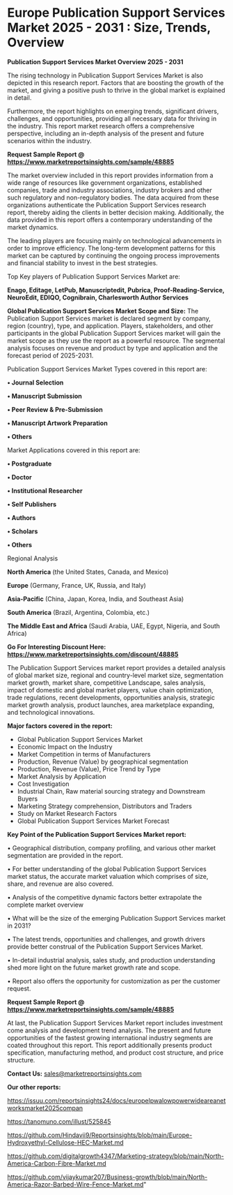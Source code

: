 # Europe Publication Support Services Market 2025 - 2031 : Size, Trends, Overview

<Strong> Publication Support Services Market Overview 2025 - 2031</strong>

The rising technology in Publication Support Services Market is also depicted in this research report. Factors that are boosting the growth of the market, and giving a positive push to thrive in the global market is explained in detail.

Furthermore, the report highlights on emerging trends, significant drivers, challenges, and opportunities, providing all necessary data for thriving in the industry. This report market research offers a comprehensive perspective, including an in-depth analysis of the present and future scenarios within the industry.

<strong>Request Sample Report @ <a href=https://www.marketreportsinsights.com/sample/48885>https://www.marketreportsinsights.com/sample/48885</a></strong>

The market overview included in this report provides information from a wide range of resources like government organizations, established companies, trade and industry associations, industry brokers and other such regulatory and non-regulatory bodies. The data acquired from these organizations authenticate the Publication Support Services research report, thereby aiding the clients in better decision making. Additionally, the data provided in this report offers a contemporary understanding of the market dynamics.

The leading players are focusing mainly on technological advancements in order to improve efficiency. The long-term development patterns for this market can be captured by continuing the ongoing process improvements and financial stability to invest in the best strategies.

Top Key players of Publication Support Services Market are:

<strong>Enago, Editage, LetPub, Manuscriptedit, Pubrica, Proof-Reading-Service, NeuroEdit, EDIQO, Cognibrain, Charlesworth Author Services</strong>

<strong><b>Global Publication Support Services Market Scope and Size:</b></strong>
The Publication Support Services market is declared segment by company, region (country), type, and application. Players, stakeholders, and other participants in the global Publication Support Services market will gain the market scope as they use the report as a powerful resource. The segmental analysis focuses on revenue and product by type and application and the forecast period of 2025-2031.

Publication Support Services Market Types covered in this report are:

<strong>•  Journal Selection

•  Manuscript Submission

•  Peer Review & Pre-Submission

•  Manuscript Artwork Preparation

•  Others</strong>

Market Applications covered in this report are:

<strong>•  Postgraduate

•  Doctor

•  Institutional Researcher

•  Self Publishers

•  Authors

•  Scholars

•  Others</strong> 

Regional Analysis

<strong>North America</strong> (the United States, Canada, and Mexico)

<strong>Europe</strong> (Germany, France, UK, Russia, and Italy)

<strong>Asia-Pacific</strong> (China, Japan, Korea, India, and Southeast Asia)

<strong>South America</strong> (Brazil, Argentina, Colombia, etc.)

<strong>The Middle East and Africa</strong> (Saudi Arabia, UAE, Egypt, Nigeria, and South Africa)

<strong>Go For Interesting Discount Here: <a href=https://www.marketreportsinsights.com/discount/48885>https://www.marketreportsinsights.com/discount/48885</a></strong>

The Publication Support Services market report provides a detailed analysis of global market size, regional and country-level market size, segmentation market growth, market share, competitive Landscape, sales analysis, impact of domestic and global market players, value chain optimization, trade regulations, recent developments, opportunities analysis, strategic market growth analysis, product launches, area marketplace expanding, and technological innovations.

<strong><b>Major factors covered in the report:</b></strong>
<ul>
  <li>Global Publication Support Services Market </li>
  <li>Economic Impact on the Industry</li>
  <li>Market Competition in terms of Manufacturers</li>
  <li>Production, Revenue (Value) by geographical segmentation</li>
  <li>Production, Revenue (Value), Price Trend by Type</li>
  <li>Market Analysis by Application</li>
  <li>Cost Investigation</li>
  <li>Industrial Chain, Raw material sourcing strategy and Downstream Buyers</li>
  <li>Marketing Strategy comprehension, Distributors and Traders</li>
  <li>Study on Market Research Factors</li>
  <li>Global Publication Support Services Market Forecast</li>
</ul>

<strong><b>Key Point of the Publication Support Services Market report:</b></strong>

• Geographical distribution, company profiling, and various other market segmentation are provided in the report.

• For better understanding of the global Publication Support Services market status, the accurate market valuation which comprises of size, share, and revenue are also covered.

• Analysis of the competitive dynamic factors better extrapolate the complete market overview

• What will be the size of the emerging Publication Support Services market in 2031?

• The latest trends, opportunities and challenges, and growth drivers provide better construal of the Publication Support Services Market.

• In-detail industrial analysis, sales study, and production understanding shed more light on the future market growth rate and scope.

• Report also offers the opportunity for customization as per the customer request.

<strong>Request Sample Report @ <a href=https://www.marketreportsinsights.com/sample/48885>https://www.marketreportsinsights.com/sample/48885</a></strong>

At last, the Publication Support Services Market report includes investment come analysis and development trend analysis. The present and future opportunities of the fastest growing international industry segments are coated throughout this report. This report additionally presents product specification, manufacturing method, and product cost structure, and price structure.

<strong>Contact Us:</strong>
sales@marketreportsinsights.com

<strong>Our other reports:</strong>

<a href=https://issuu.com/reportsinsights24/docs/europelpwalowpowerwideareanetworksmarket2025compan>https://issuu.com/reportsinsights24/docs/europelpwalowpowerwideareanetworksmarket2025compan</a>

<a href=https://tanomuno.com/illust/525845>https://tanomuno.com/illust/525845</a>

<a href=https://github.com/Hindavii9/Reportsinsights/blob/main/Europe-Hydroxyethyl-Cellulose-HEC-Market.md>https://github.com/Hindavii9/Reportsinsights/blob/main/Europe-Hydroxyethyl-Cellulose-HEC-Market.md</a>

<a href=https://github.com/digitalgrowth4347/Marketing-strategy/blob/main/North-America-Carbon-Fibre-Market.md>https://github.com/digitalgrowth4347/Marketing-strategy/blob/main/North-America-Carbon-Fibre-Market.md</a>

<a href=https://github.com/vijaykumar207/Business-growth/blob/main/North-America-Razor-Barbed-Wire-Fence-Market.md>https://github.com/vijaykumar207/Business-growth/blob/main/North-America-Razor-Barbed-Wire-Fence-Market.md</a>"
